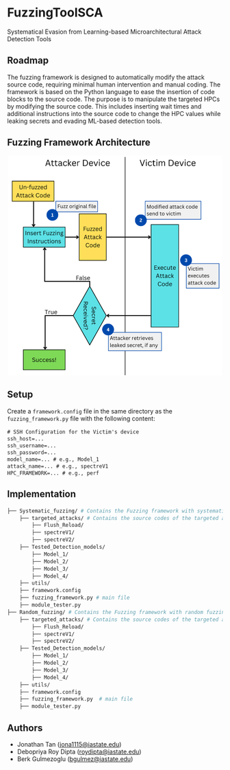 # FuzzingToolSCA
Systematical Evasion from Learning-based Microarchitectural Attack Detection Tools

## Roadmap
The fuzzing framework is designed to automatically modify the attack source code, requiring minimal human intervention and manual coding. The framework is based on the Python language to ease the insertion of code blocks to the source
code. The purpose is to manipulate the targeted HPCs by modifying the source code. This includes inserting wait times and additional instructions into the source code to change the HPC values while leaking secrets and evading ML-based
detection tools. 

## Fuzzing Framework Architecture
<p align="center">
  <img src="Framework_Diagram_V2.png" width="500" title="Fuzzing Framework">
</p>


## Setup

Create a `framework.config` file in the same directory as the `fuzzing_framework.py` file with the following content:

```config
# SSH Configuration for the Victim's device
ssh_host=... 
ssh_username=...
ssh_password=...
model_name=... # e.g., Model_1
attack_name=... # e.g., spectreV1
HPC_FRAMEWORK=... # e.g., perf
```

## Implementation


```bash
├── Systematic_fuzzing/ # Contains the Fuzzing framework with systematic fuzzing setting
    ├── targeted_attacks/ # Contains the source codes of the targeted attacks
        ├── Flush_Reload/
        ├── spectreV1/
        ├── spectreV2/
    ├── Tested_Detection_models/
        ├── Model_1/
        ├── Model_2/
        ├── Model_3/
        ├── Model_4/
    ├── utils/
    ├── framework.config
    ├── fuzzing_framework.py # main file
    ├── module_tester.py
├── Random_fuzzing/ # Contains the Fuzzing framework with random fuzzing setting
    ├── targeted_attacks/ # Contains the source codes of the targeted attacks
        ├── Flush_Reload/
        ├── spectreV1/
        ├── spectreV2/
    ├── Tested_Detection_models/
        ├── Model_1/
        ├── Model_2/
        ├── Model_3/
        ├── Model_4/
    ├── utils/
    ├── framework.config
    ├── fuzzing_framework.py  # main file
    ├── module_tester.py
```


## Authors
- Jonathan Tan (jona1115@iastate.edu)
- Debopriya Roy Dipta (roydipta@iastate.edu)
- Berk Gulmezoglu (bgulmez@iastate.edu)

